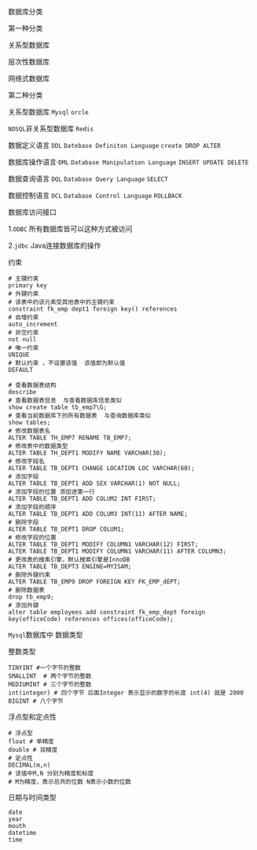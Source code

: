 数据库分类

第一种分类

关系型数据库 

层次性数据库

网络式数据库

第二种分类

关系型数据库 `Mysql` `orcle`

`NOSQL`非关系型数据库 `Redis  `



数据定义语言 `DDL` `Datebase Definiton Language`   `create DROP ALTER`

数据库操作语言·`DML` `Database Manipulation Language` `INSERT UPDATE DELETE`

数据查询语言 `DQL` `Database Query Language` `SELECT` 

数据控制语言 `DCL` `Database Control Language` `ROLLBACK` 



数据库访问接口

1.`ODBC`  所有数据库皆可以这种方式被访问

2.`jdbc` Java连接数据库的操作



约束

```mysql
# 主键约束
primary key
# 外键约束
# 该表中的该元素受其他表中的主键约束
constraint fk_emp dept1 foreign key() references 
# 自增约束
auto_increment
# 非空约束
not null 
# 唯一约束
UNIQUE 
# 默认约束 ，不设置该值  该值即为默认值
DEFAULT 

```

```mysql
# 查看数据表结构
describe 
# 查看数据表信息  与查看数据库信息类似
show create table tb_emp7\G;
# 查看当前数据库下的所有数据表  与查询数据库类似
show tables;
# 修改数据表名
ALTER TABLE TH_EMP7 RENAME TB_EMP7;
# 修改表中的数据类型
ALTER TABLE TH_DEPT1 MODIFY NAME VARCHAR(30);
# 修改字段名
ALTER TABLE TB_DEPT1 CHANGE LOCATION LOC VARCHAR(60);
# 添加字段
ALTER TABLE TB_DEPT1 ADD SEX VARCHAR(1) NOT NULL;
# 添加字段的位置 添加进第一行
ALTER TABLE TB_DEPT1 ADD COLUM2 INT FIRST;
# 添加字段的顺序
ALTER TABLE TB_DEPT1 ADD COLUM3 INT(11) AFTER NAME;
# 删除字段
ALTER TABLE TB_DEPT1 DROP COLUM1;
# 修改字段的位置
ALTER TABLE TB_DEPT1 MODIFY COLUMN1 VARCHAR(12) FIRST;
ALTER TABLE TB_DEPT1 MODIFY COLUMN1 VARCHAR(11) AFTER COLUMN3;
# 更改表的搜素引擎，默认搜索引擎是InnoDB
ALTER TABLE TB_DEPT3 ENGINE=MYISAM;
# 删除外键约束
ALTER TABLE TB_EMP9 DROP FOREIGN KEY FK_EMP_dEPT;
# 删除数据表 
drop tb_emp9;
# 添加外键
alter table employees add constraint fk_emp_dept foreign key(officeCode) references offices(officeCode);
```

`Mysql`数据库中 数据类型

整数类型

```mysql
TINYINT #一个字节的整数
SMALLINT  # 两个字节的整数
MEDIUMINT # 三个字节的整数
int(integer) # 四个字节 后面Integer 表示显示的数字的长度 int(4) 就是 2000 
BIGINT # 八个字节
```

浮点型和定点性

```mysql
# 浮点型
float # 单精度
double # 双精度 
# 定点性
DECIMAL(m,n) 
# 该值中M,N 分别为精度和标度
# M为精度，表示总共的位数 N表示小数的位数

```

日期与时间类型

```mysql
date
year
mouth
datetime
time
```



